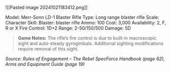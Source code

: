 ![[Pasted image 20241021183412.png]]

Model: Merr-Sonn LD-1 Blaster Rifle
Type: Long range blaster rifle
Scale: Character
Skill: Blaster: blaster rifle
Ammo: 100
Cost: 3,000
Availability: 2, F, R or X
Fire Control: 1D+2
Range: 2-50/150/500
Damage: 5D

> **Game Notes:** The rifle’s fire control is due to built-in macroscopic sight and auto-steady gyrogimbals. Additional sighting modifications require removal of this sight.

*Source: Rules of Engagement – The Rebel SpecForce Handbook (page 62), Arms and Equipment Guide (page 19)*